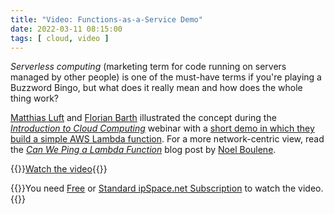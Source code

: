 ```yaml
---
title: "Video: Functions-as-a-Service Demo"
date: 2022-03-11 08:15:00
tags: [ cloud, video ]
---
```

*Serverless computing* (marketing term for code running on servers managed by other people) is one of the must-have terms if you're playing a Buzzword Bingo, but what does it really mean and how does the whole thing work?

[Matthias Luft](https://www.ipspace.net/Author:Matthias_Luft) and [Florian Barth](https://www.ipspace.net/Author:Florian_Barth) illustrated the concept during the _[Introduction to Cloud Computing](https://www.ipspace.net/Introduction_to_Cloud_Computing)_ webinar with a [short demo in which they build a simple AWS Lambda function](https://my.ipspace.net/bin/get/Cloud101/3%20-%20Functions-as-a-Service%20Demo.mp4?doccode=Cloud101). For a more network-centric view, read the *[Can We Ping a Lambda Function](https://netmemo.github.io/post/lambdaping/)* blog post by [Noel Boulene](https://twitter.com/noyelb).

{{<jump>}}[Watch the video](https://my.ipspace.net/bin/get/Cloud101/3%20-%20Functions-as-a-Service%20Demo.mp4?doccode=Cloud101){{</jump>}}

{{<note free>}}You need [Free](https://www.ipspace.net/Subscription/Free) or [Standard ipSpace.net Subscription](https://www.ipspace.net/Subscription/) to watch the video.{{</note>}}
